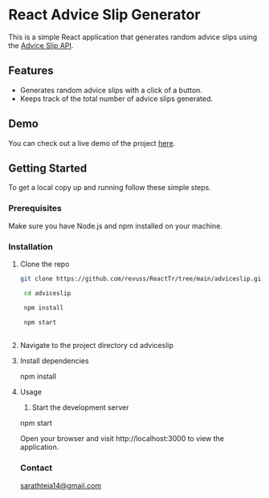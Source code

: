 # React Advice Slip Generator

This is a simple React application that generates random advice slips using the [Advice Slip API](https://api.adviceslip.com/).

## Features

- Generates random advice slips with a click of a button.
- Keeps track of the total number of advice slips generated.

## Demo

You can check out a live demo of the project [here](https://adviceslipsamplepage1.vercel.app/).

## Getting Started

To get a local copy up and running follow these simple steps.

### Prerequisites

Make sure you have Node.js and npm installed on your machine.

### Installation

1. Clone the repo
   ```sh
   git clone https://github.com/revuss/ReactTr/tree/main/adviceslip.git

    cd adviceslip

    npm install
    
    npm start
    
1. Navigate to the project directory
    cd adviceslip

2. Install dependencies

    npm install
    
3. Usage

    1. Start the development server

    npm start

    Open your browser and visit http://localhost:3000 to view the application.

    ### Contact
    sarathteja14@gmail.com
